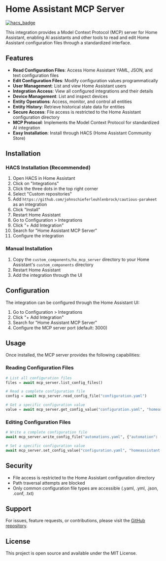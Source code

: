 # Home Assistant MCP Server

[![hacs_badge](https://img.shields.io/badge/HACS-Custom-orange.svg)](https://github.com/custom-components/hacs)

This integration provides a Model Context Protocol (MCP) server for Home Assistant, enabling AI assistants and other tools to read and edit Home Assistant configuration files through a standardized interface.

## Features

- **Read Configuration Files**: Access Home Assistant YAML, JSON, and text configuration files
- **Edit Configuration Files**: Modify configuration values programmatically
- **User Management**: List and view Home Assistant users
- **Integration Access**: View all configured integrations and their details
- **Device Management**: List and inspect devices
- **Entity Operations**: Access, monitor, and control all entities
- **Entity History**: Retrieve historical state data for entities
- **Secure Access**: File access is restricted to the Home Assistant configuration directory
- **MCP Protocol**: Implements the Model Context Protocol for standardized AI integration
- **Easy Installation**: Install through HACS (Home Assistant Community Store)

## Installation

### HACS Installation (Recommended)

1. Open HACS in Home Assistant
2. Click on "Integrations"
3. Click the three dots in the top right corner
4. Select "Custom repositories"
5. Add `https://github.com/johnschieferleuhlenbrock/cautious-parakeet` as an integration
6. Click "Install"
7. Restart Home Assistant
8. Go to Configuration > Integrations
9. Click "+ Add Integration"
10. Search for "Home Assistant MCP Server"
11. Configure the integration

### Manual Installation

1. Copy the `custom_components/ha_mcp_server` directory to your Home Assistant's `custom_components` directory
2. Restart Home Assistant
3. Add the integration through the UI

## Configuration

The integration can be configured through the Home Assistant UI:

1. Go to Configuration > Integrations
2. Click "+ Add Integration"
3. Search for "Home Assistant MCP Server"
4. Configure the MCP server port (default: 3000)

## Usage

Once installed, the MCP server provides the following capabilities:

### Reading Configuration Files

```python
# List all configuration files
files = await mcp_server.list_config_files()

# Read a complete configuration file
config = await mcp_server.read_config_file("configuration.yaml")

# Get a specific configuration value
value = await mcp_server.get_config_value("configuration.yaml", "homeassistant.name")
```

### Editing Configuration Files

```python
# Write a complete configuration file
await mcp_server.write_config_file("automations.yaml", {"automation": []})

# Set a specific configuration value
await mcp_server.set_config_value("configuration.yaml", "homeassistant.name", "My Home")
```

## Security

- File access is restricted to the Home Assistant configuration directory
- Path traversal attempts are blocked
- Only common configuration file types are accessible (.yaml, .yml, .json, .conf, .txt)

## Support

For issues, feature requests, or contributions, please visit the [GitHub repository](https://github.com/johnschieferleuhlenbrock/cautious-parakeet).

## License

This project is open source and available under the MIT License.
